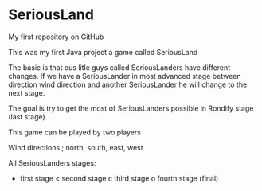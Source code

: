 # SeriousLand
My first repository on GitHub

This was my first Java project a game called SeriousLand

The  basic is that ous litle guys called SeriousLanders have different
changes. 
If we have a SeriousLander in most advanced stage between direction wind direction
and another SeriousLander he will change to the next stage.

The goal is try to get the most of SeriousLanders possible in Rondify stage (last stage).

This game can be played by two players

Wind directions ; north, south, east, west

All SeriousLanders stages:
- first stage
< second stage
c third stage
o fourth stage (final)


